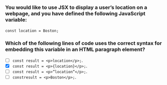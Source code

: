 ### You would like to use JSX to display a user’s location on a webpage, and you have defined the following JavaScript variable: ​​

`const location = Boston;` ​​

### Which of the following lines of code uses the correct syntax for embedding this variable in an HTML paragraph element?

- [ ] `const result = <p>location</p>;`.
- [x] `const result = <p>{location}</p>;`.
- [ ] `const result = <p>”location”</p>;`.
- [ ] `constresult = <p>Boston</p>;`.
